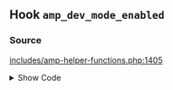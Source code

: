 ## Hook `amp_dev_mode_enabled`

### Source

[includes/amp-helper-functions.php:1405](https://github.com/ampproject/amp-wp/blob/develop/includes/amp-helper-functions.php#L1405-L1415)

<details>
<summary>Show Code</summary>
```php
return apply_filters(
	'amp_dev_mode_enabled',
	(
		// For the few sites that forcibly show the admin bar even when the user is logged out, only enable dev
		// mode if the user is actually logged in. This prevents the dev mode from being served to crawlers
		// when they index the AMP version. The theme support check disables dev mode in Reader mode.
		( is_admin_bar_showing() && is_user_logged_in() )
		||
		is_customize_preview()
	)
);
```
</details>
